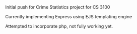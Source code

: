 Initial push for Crime Statistics project for CS 3100

Currently implementing Express using EJS templating engine

Attempted to incorporate php, not fully working yet.